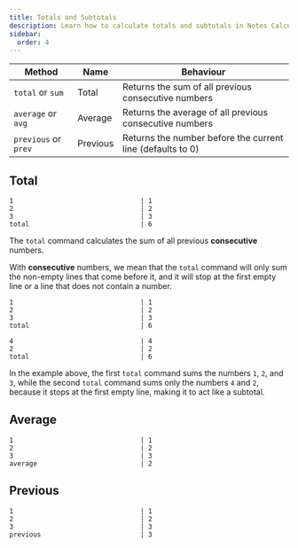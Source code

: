 ```yaml
---
title: Totals and Subtotals
description: Learn how to calculate totals and subtotals in Notes Calculator.
sidebar:
  order: 4
---
```



| Method | Name        | Behaviour                                    |
| -------- | ----------- | -------------------------------------------- |
| `total` or `sum`  | Total | Returns the sum of all previous consecutive numbers |
| `average` or `avg` | Average | Returns the average of all previous consecutive numbers |
| `previous` or `prev` | Previous | Returns the number before the current line (defaults to 0) |

## Total

```
1                                | 1
2                                | 2
3                                | 3
total                            | 6    
```

The `total` command calculates the sum of all previous __consecutive__ numbers.

With __consecutive__ numbers, we mean that the `total` command will only sum the non-empty lines that come before it, and it will stop at the first empty line or a line that does not contain a number.

```
1                                | 1
2                                | 2
3                                | 3
total                            | 6    

4                                | 4
2                                | 2
total                            | 6
```

In the example above, the first `total` command sums the numbers `1`, `2`, and `3`, while the second `total` command sums only the numbers `4` and `2`, because it stops at the first empty line, making it to act like a subtotal.

## Average

```
1                                | 1
2                                | 2
3                                | 3
average                          | 2
```

## Previous

```
1                                | 1
2                                | 2
3                                | 3
previous                         | 3
